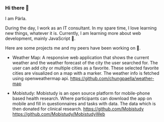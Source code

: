### Hi there 👋

I am Pärla. 

During the day, I work as an IT consultant. In my spare time, I love learning new things, whatever it is. Currently, I am learning more about web development, mainly JavaScript 🌱. 

Here are some projects me and my peers have been working on 👯. 

* Weather Map: 
A responsive web application that shows the current weather and the weather forecast of the city the user searched for. The user can add city or multiple cities as a favorite. These selected favorite cities are visualized on a map with a marker. The weather info is fetched using openweathermap api.
https://github.com/chungpaella/weather-map 

* Mobistudy: Mobistudy is an open source platform for mobile-phone based health research. Where participants can download the app on mobile and fill
in questionnaires and tasks with data. The data which is then donated for clinical research.
https://github.com/Mobistudy https://github.com/Mobistudy/MobistudyWeb

<!--
**chungpaella/chungpaella** is a ✨ _special_ ✨ repository because its `README.md` (this file) appears on your GitHub profile.

Here are some ideas to get you started:

- 🔭 I’m currently working on ...
- 🌱 I’m currently learning ...
- 👯 I’m looking to collaborate on ...
- 🤔 I’m looking for help with ...
- 💬 Ask me about ...
- 📫 How to reach me: ...
- 😄 Pronouns: ...
- ⚡ Fun fact: ...
-->
